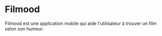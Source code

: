 # Filmood
Filmood est une application mobile qui aide l'utilisateur à trouver un film selon son humeur.
